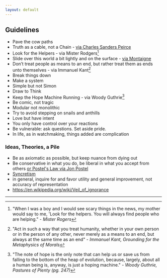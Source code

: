 ```yaml
---
layout: default
---
```


## Guidelines

 - Pave the cow paths
 - Truth as a cable, not a Chain - [via Charles Sanders Peirce](http://a.co/b81camA)
 - Look for the Helpers - via Mister Rodgers[^helpers]
 - Slide over this world a bit lightly and on the surface - [via Montaigne](http://amzn.to/1XDifrI)
 - Don’t treat people as means to an end, but rather treat them as ends unto themselves - via Immanuel Kant[^kant]
 - Break things down
 - Make a system
 - Simple but not Simon
 - Draw to Think
 - Keep the Hope Machine Running - via Woody Guthrie[^woody]
 - Be comic, not tragic
 - Modular not monolithic
 - Try to avoid stepping on snails and anthills
 - Love but have intent
 - You only have control over your reactions
 - Be vulnerable: ask questions. Set aside pride.
 - In life, as in watchmaking, things added are complication

### Ideas, Theories, a Pile

 - Be as axiomatic as possible, but keep nuance from dying out
 - Be conservative in what you do, be liberal in what you accept from others [or Postel's Law via Jon Postel](https://en.wikipedia.org/wiki/Robustness_principle)
 - [Syncretism](https://en.m.wikipedia.org/wiki/Syncretism)
 - in general, inquire for and favor utility and general improvement, not accuracy of representation
 - https://en.wikipedia.org/wiki/Veil_of_ignorance

***

[^helpers]: "When I was a boy and I would see scary things in the news, my mother would say to me, 'Look for the helpers. You will always find people who are helping." - *Mister Rogers*

[^kant]: "Act in such a way that you treat humanity, whether in your own person or in the person of any other, never merely as a means to an end, but always at the same time as an end" - *Immanuel Kant, Grounding for the Metaphysics of Morals*

[^woody]: "The note of hope is the only note that can help us or save us from falling to the bottom of the heap of evolution, because, largely, about all a human being is, anyway, is just a hoping machine." - *Woody Guthrie, Pastures of Plenty (pg. 247)*

